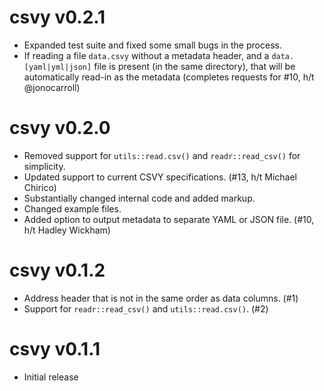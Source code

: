 # csvy v0.2.1

 * Expanded test suite and fixed some small bugs in the process.
 * If reading a file `data.csvy` without a metadata header, and a `data.[yaml|yml|json]` file
   is present (in the same directory), that will be automatically read-in as the metadata 
   (completes requests for #10, h/t @jonocarroll)

# csvy v0.2.0

 * Removed support for `utils::read.csv()` and `readr::read_csv()` for simplicity.
 * Updated support to current CSVY specifications. (#13, h/t Michael Chirico)
 * Substantially changed internal code and added markup.
 * Changed example files.
 * Added option to output metadata to separate YAML or JSON file. (#10, h/t Hadley Wickham)

# csvy v0.1.2

 * Address header that is not in the same order as data columns. (#1)
 * Support for `readr::read_csv()` and `utils::read.csv()`. (#2)

# csvy v0.1.1

 * Initial release

